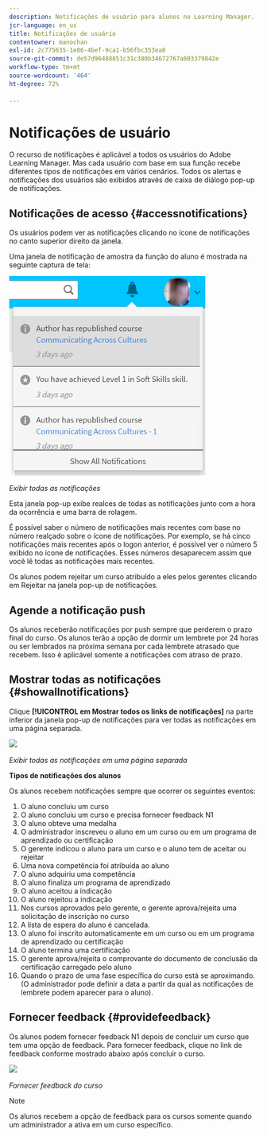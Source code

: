 ```yaml
---
description: Notificações de usuário para alunos no Learning Manager.
jcr-language: en_us
title: Notificações de usuário
contentowner: manochan
exl-id: 2c775635-1e86-4bef-9ca1-b56fbc353ea8
source-git-commit: de57d96488851c31c380b34672767a803379842e
workflow-type: tm+mt
source-wordcount: '464'
ht-degree: 72%

---
```


# Notificações de usuário

<!--User notifications for Learners in Learning Manager.-->

O recurso de notificações é aplicável a todos os usuários do Adobe Learning Manager. Mas cada usuário com base em sua função recebe diferentes tipos de notificações em vários cenários. Todos os alertas e notificações dos usuários são exibidos através de caixa de diálogo pop-up de notificações.

## Notificações de acesso {#accessnotifications}

Os usuários podem ver as notificações clicando no ícone de notificações no canto superior direito da janela.

Uma janela de notificação de amostra da função do aluno é mostrada na seguinte captura de tela:

![](assets/learner-notifications.png)

*Exibir todas as notificações*

Esta janela pop-up exibe realces de todas as notificações junto com a hora da ocorrência e uma barra de rolagem.

É possível saber o número de notificações mais recentes com base no número realçado sobre o ícone de notificações. Por exemplo, se há cinco notificações mais recentes após o logon anterior, é possível ver o número 5 exibido no ícone de notificações. Esses números desaparecem assim que você lê todas as notificações mais recentes.

Os alunos podem rejeitar um curso atribuído a eles pelos gerentes clicando em Rejeitar na janela pop-up de notificações.

## Agende a notificação push

Os alunos receberão notificações por push sempre que perderem o prazo final do curso. Os alunos terão a opção de dormir um lembrete por 24 horas ou ser lembrados na próxima semana por cada lembrete atrasado que recebem. Isso é aplicável somente a notificações com atraso de prazo.

## Mostrar todas as notificações {#showallnotifications}

Clique **[!UICONTROL em Mostrar todos os links de notificações]** na parte inferior da janela pop-up de notificações para ver todas as notificações em uma página separada.

![](assets/notifications-page.png)

*Exibir todas as notificações em uma página separada*

**Tipos de notificações dos alunos** 

Os alunos recebem notificações sempre que ocorrer os seguintes eventos:

1. O aluno concluiu um curso
1. O aluno concluiu um curso e precisa fornecer feedback N1
1. O aluno obteve uma medalha
1. O administrador inscreveu o aluno em um curso ou em um programa de aprendizado ou certificação
1. O gerente indicou o aluno para um curso e o aluno tem de aceitar ou rejeitar
1. Uma nova competência foi atribuída ao aluno
1. O aluno adquiriu uma competência
1. O aluno finaliza um programa de aprendizado
1. O aluno aceitou a indicação
1. O aluno rejeitou a indicação
1. Nos cursos aprovados pelo gerente, o gerente aprova/rejeita uma solicitação de inscrição no curso
1. A lista de espera do aluno é cancelada.
1. O aluno foi inscrito automaticamente em um curso ou em um programa de aprendizado ou certificação
1. O aluno termina uma certificação
1. O gerente aprova/rejeita o comprovante do documento de conclusão da certificação carregado pelo aluno
1. Quando o prazo de uma fase específica do curso está se aproximando. (O administrador pode definir a data a partir da qual as notificações de lembrete podem aparecer para o aluno).

## Fornecer feedback {#providefeedback}

Os alunos podem fornecer feedback N1 depois de concluir um curso que tem uma opção de feedback. Para fornecer feedback, clique no link de feedback conforme mostrado abaixo após concluir o curso.

![](assets/feedback.png)

*Fornecer feedback do curso*

>[!NOTE]
>
>Os alunos recebem a opção de feedback para os cursos somente quando um administrador a ativa em um curso específico.

